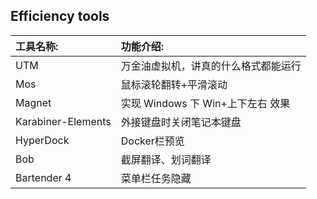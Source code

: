 

## Efficiency tools

| 工具名称:          | 功能介绍:                            |
| :----------------- | :----------------------------------- |
| UTM                | 万金油虚拟机，讲真的什么格式都能运行 |
| Mos                | 鼠标滚轮翻转+平滑滚动                |
| Magnet             | 实现 Windows 下 Win+上下左右 效果    |
| Karabiner-Elements | 外接键盘时关闭笔记本键盘             |
| HyperDock          | Docker栏预览                         |
| Bob                | 截屏翻译、划词翻译                   |
| Bartender 4        | 菜单栏任务隐藏                       |
